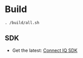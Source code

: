 # Build

```
. /build/all.sh
```


## SDK

* Get the latest: [Connect IQ SDK](http://developer.garmin.com/connect-iq/sdk/)
